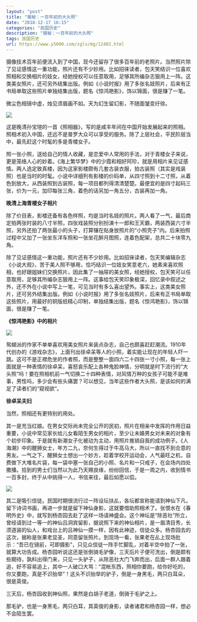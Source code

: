 ```yaml
---
layout: "post"
title: "揭秘：一百年前的大头照"
date: "2018-12-17 16:15"
categories: "民国历史"
description: "揭秘：一百年前的大头照"
tags: 民国历史
url: https://www.y5000.com/zgls/mg/12402.html
---
```






摄像技术百年前便流入到了中国，现今还留存了很多百年前的老照片。当然照片除了见证感情这一重功能，照片还有不少妙用。比如招徕读者，包天笑结识一位喜欢照相和交换相片的妓女，经她授权可以任意取用，足够其所编杂志狠用上一阵。这类美女照片，还可另外结集出版。例如《小说时报》用了多张名妓照片，后来有正书局单取这些照片单独结集出版，题名《惊鸿艳影》，饰以锦面，很是赚了一笔。

微尘色相镜中虚，烛见须眉画不如。天为幻生留幻影，不随面皱变纡徐。

![](https://img.y5000.com/uploads/allimg/170206/1333046364-0.jpg)

这是晚清孙宝瑄的一首《照相器》，写的是咸丰年间在中国开始发展起来的照相。照相术初入中国，还远不是普罗大众可以享受的服务。除了上层社会，平民阶层当中，最先赶这个时髦的多是青楼女子。

照一张小照，送给自己的情人收藏，是恋爱中人常用的手法，对于青楼女子来说，更是笼络人心的妙着。《海上繁华梦》中的少霞和相好阿珍，就是用相片来见证感情。两人选定致真楼，因为这家影楼颇有几套古装衣服，拍古装照（其实是戏装照）也是当时的时髦。小说中详细列有影楼的价码单，从四寸照到十二寸照，从着色到放大，从西装照到古装照，每一项目都列得清清楚楚。最便宜的是四寸起码三张，价为一元，加印每张三角，着色的话另加一角五分，古装再加一角。

**晚清上海青楼女子相片**

除了价目表，影楼还备有各色样照，均是当时名妓的照片。两人看了一气，最后商定拍两张时装的八寸半照，四张戏装照分别扮演十一郎和王天霸，两装西装六寸半照，另外还拍了两张最小的头子，打算镶在贴身放照片的“小照壳子”内。后来拍照过程中又加了一张坐东洋车照和一张坐花醉月图照，连着色配架，总共二十块零九角。

除了见证感情这一重功能，照片还有不少妙用。比如招徕读者，包天笑编辑杂志《小说大观》，苦于美人照不够用，恰巧结识一位妓女笑意老六，她素来喜欢照相，也好跟姐妹们交换照片，因此集了一抽屉的美女照，经她授权，包天笑可以任意取用，足够其所编杂志狠用上一阵。这事给包天笑印象极深，回忆录中叙述之外，还不外在小说中写上一笔，可见当时有多么喜出望外。事实上，这类美女照片，还可另外结集出版。例如《小说时报》用了多张名妓照片，后来有正书局单取这些照片，用最好的铜版纸精心印制，单独结集出版，题名《惊鸿艳影》，饰以锦面，很是赚了一笔。

**《惊鸿艳影》中的相片**

![](https://img.y5000.com/uploads/allimg/170206/1333041149-1.jpg)

鸳蝴派的作家不单单喜欢用美女照片来装点杂志，自己也颇喜赶赶潮流。1910年代创办的《游戏杂志》，上面刊出徐卓呆等人的小照，着实能让现在的年轻人吓一跳。这可不是正襟危坐的作者照，而是整整一面四六二十四张一寸小照，每一张上面就是一种表情的徐卓呆，喜怒哀乐配上各种鬼脸神情，分明就是时下流行的“大头照”吗！要在照相机前一气切换二十四种表情，对风情万种的女孩子可能不是难事，男性吗，多少会有些头痛罢？可以想见，当年这些作者大头照，是该如何的满足了读者们的“窥视欲”。

**徐卓呆夫妇**

当然，照相还有更特别的用处。

其一是充当红娘。在男女交际尚未完全公开的民初，照片在相亲中发挥的作用日益重要，小说中常见家长给儿女看陌生男女的相片，至少让未婚男女对未来的对象有个初步印象。于是就有新潮女子化被动为主动，用照片推销自我的成功例子。《人海潮》中的醒狮女士，年方二九，奈何生得过于牛高马大，所以一直找不到合意的男友。一气之下，醒狮女士想出一个妙方，趁着学校开运动会，人气最旺之机，自费做下大堆名片袋，每一袋中塞一张自己的小照、名片和一只戒子，在会场内四处撒播。拾到的男士们当然以为此乃天赐良缘，纷纷回信，于是一周之内，收到情书一百多封，终于从中挑得一人，书信来往，最后如愿以偿。

![](https://img.y5000.com/uploads/allimg/170206/1333043613-2.jpg)

其二是吸引信徒。民国时期很流行过一阵设坛扶乩，各坛都宣称能请到神仙下凡，留下诗词书画，再进一步就是留下神仙身影，这就要借助照相术了。张恨水在《春明外史》中，就写到杨杏园去赴了这样一场请神盛会。这个神坛是“除恶社”所立，曾经请到过一等一的神仙吕洞宾留影，据说照下来的神仙相片，是一眉清目秀，长须道装的仙人，和戏台上的吕神仙一摸一样，因有此神迹，信徒众多。杨杏园去的这次，据称是张果老显圣，同意留张照片。到现场一看，张果老在乩上现场批示：“吾已在镜前，可即摄影”，只见众信徒一阵手忙脚乱，对着半空中拍了一张，就算大功告成。杨杏园听说这还是张倒骑毛驴像，三天后片子便可洗出，倒是颇有些期待，孰料出得门来，只见一头驴子，从除恶社大门飞奔而出，后面一群人跟着追，好不容易追上，其中一人破口大骂：“混帐东西，照相你要跑，给你好吃的，你又要跑，真是不识抬举”！这头不识抬举的驴子，倒是一身黑毛，两只白耳朵，很是英俊。

三天后，杨杏园收到神仙照，果然是白胡子老道，倒骑于毛驴之上。

那毛驴，也是一身黑毛，两只白耳，其英俊的身影，读者诸君和杨杏园一样，想必不会陌生罢。

